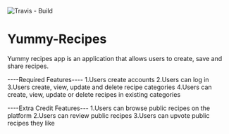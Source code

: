 ![Travis - Build](https://travis-ci.org/owenbob/Yummy-Recipes.svg?branch=development)


# Yummy-Recipes
Yummy recipes app is an application that allows users  to create, save and share recipes.

----Required Features----
1.Users create accounts
2.Users can log in
3.Users create, view, update and delete recipe categories
4.Users can create, view, update or delete recipes in existing categories

----Extra Credit Features---
1.Users can browse public recipes on the platform
2.Users can review public recipes
3.Users can upvote public recipes they like


